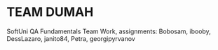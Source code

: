 # TEAM DUMAH
SoftUni QA Fundamentals Team Work, assignments: Bobosam, ibooby, DessLazaro, janito84, Petra, georgipyrvanov
